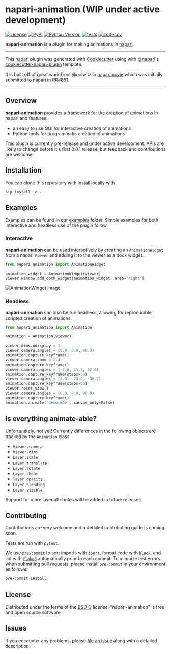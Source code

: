 # napari-animation (WIP under active development)

[![License](https://img.shields.io/pypi/l/napari-animation.svg?color=green)](https://github.com/napari/napari-animation/raw/main/LICENSE)
[![PyPI](https://img.shields.io/pypi/v/napari-animation.svg?color=green)](https://pypi.org/project/napari-animation)
[![Python Version](https://img.shields.io/pypi/pyversions/napari-animation.svg?color=green)](https://python.org)
[![tests](https://github.com/napari/napari-animation/actions/workflows/test_and_deploy.yml/badge.svg)](https://github.com/napari/napari-animation/actions)
[![codecov](https://codecov.io/gh/napari/napari-animation/branch/main/graph/badge.svg)](https://codecov.io/gh/napari/napari-animation)

**napari-animation** is a plugin for making animations in [napari].

----------------------------------

This [napari] plugin was generated with [Cookiecutter] using with [@napari]'s [cookiecutter-napari-plugin] template.

It is built off of great work from @guiwitz in [naparimovie](https://github.com/guiwitz/naparimovie) which was initially submitted to napari in [PR#851](https://github.com/napari/napari/pull/780).

----------------------------------
## Overview

**napari-animation** provides a framework for the creation of animations in napari and features:
- an easy to use GUI for interactive creation of animations
- Python tools for programmatic creation of animations

This plugin is currently pre-release and under active development. APIs are likely to change before it's first 0.0.1 release,
but feedback and contributions are welcome.

## Installation

You can clone this repository with install locally with

    pip install -e .

## Examples
Examples can be found in our [examples](examples) folder. Simple examples for both interactive and headless 
use of the plugin follow.

### Interactive
**napari-animation** can be used interactively by creating an `AnimationWidget` from a napari `Viewer` and adding it to
the viewer as a dock widget.

```python
from napari_animation import AnimationWidget

animation_widget = AnimationWidget(viewer)
viewer.window.add_dock_widget(animation_widget, area='right')
```

![AnimationWidget image](resources/screenshot-animation-widget.png)

### Headless
**napari-animation** can also be run headless, allowing for reproducible, scripted creation of animations.

```python
from napari_animation import Animation

animation = Animation(viewer)

viewer.dims.ndisplay = 3
viewer.camera.angles = (0.0, 0.0, 90.0)
animation.capture_keyframe()
viewer.camera.zoom = 2.4
animation.capture_keyframe()
viewer.camera.angles = (-7.0, 15.7, 62.4)
animation.capture_keyframe(steps=60)
viewer.camera.angles = (2.0, -24.4, -36.7)
animation.capture_keyframe(steps=60)
viewer.reset_view()
viewer.camera.angles = (0.0, 0.0, 90.0)
animation.capture_keyframe()
animation.animate('demo.mov', canvas_only=False)
```

## Is everything animate-able?

Unfortunately, not yet! Currently differences in the following objects are tracked by the `Animation` class

- `Viewer.camera`
- `Viewer.dims`
- `Layer.scale`
- `Layer.translate`
- `Layer.rotate`
- `Layer.shear`
- `layer.opacity`
- `Layer.blending`
- `Layer.visible`

Support for more layer attributes will be added in future releases.

## Contributing

Contributions are very welcome and a detailed contributing guide is coming soon. 

Tests are run with `pytest`.

We use [`pre-commit`](https://pre-commit.com) to sort imports with
[`isort`](https://github.com/timothycrosley/isort), format code with
[`black`](https://github.com/psf/black), and lint with
[`flake8`](https://github.com/PyCQA/flake8) automatically prior to each commit.
To minmize test errors when submitting pull requests, please install `pre-commit`
in your environment as follows:

```sh
pre-commit install
```



## License

Distributed under the terms of the [BSD-3] license,
"napari-animation" is free and open source software

## Issues

If you encounter any problems, please [file an issue] along with a detailed description.

[napari]: https://github.com/napari/napari
[Cookiecutter]: https://github.com/audreyr/cookiecutter
[@napari]: https://github.com/napari
[BSD-3]: http://opensource.org/licenses/BSD-3-Clause
[cookiecutter-napari-plugin]: https://github.com/napari/cookiecutter-napari-plugin
[file an issue]: https://github.com/sofroniewn/napari-animation/issues
[napari]: https://github.com/napari/napari
[tox]: https://tox.readthedocs.io/en/latest/
[pip]: https://pypi.org/project/pip/
[PyPI]: https://pypi.org/